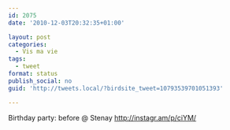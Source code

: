 ```yaml
---
id: 2075
date: '2010-12-03T20:32:35+01:00'

layout: post
categories:
  - Vis ma vie
tags:
  - tweet
format: status
publish_social: no
guid: 'http://tweets.local/?birdsite_tweet=10793539701051393'

---
```


Birthday party: before @ Stenay http://instagr.am/p/ciYM/